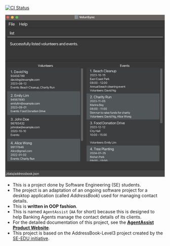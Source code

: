 [![CI Status](https://github.com/se-edu/addressbook-level3/workflows/Java%20CI/badge.svg)](https://github.com/AY2425S1-CS2103T-T14-4/tp/actions)

![Ui](docs/images/Ui.png)

* This is a project done by Software Engineering (SE) students.<br>
* The project is an adaptation of an ongoing software project for a desktop application (called _AddressBook_) used for managing contact details.
* This is **written in OOP fashion**.
* This is named `AgentAssist` (`AA` for short) because this is designed to help Banking Agents manage the contact details of its clients.
* For the detailed documentation of this project, see the **[AgentAssist Product Website](https://ay2425s1-cs2103t-t14-4.github.io/tp/)**.
* This project is based on the AddressBook-Level3 project created by the [SE-EDU initiative](https://se-education.org).
